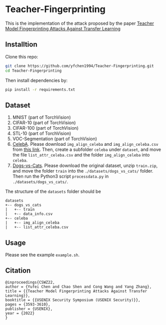 # Teacher-Fingerprinting

This is the implementation of the attack proposed by the paper [Teacher Model Fingerprinting Attacks Against Transfer Learning](https://www.usenix.org/system/files/sec22-chen-yufei.pdf)

## Installtion
Clone this repo:
```bash
git clone https://github.com/yfchen1994/Teacher-Fingerprinting.git
cd Teacher-Fingerprinting
```

Then install dependencies by:
```bash
pip install -r requirements.txt
```

## Dataset
1. MNIST (part of TorchVision)
2. CIFAR-10 (part of TorchVision)
3. CIFAR-100 (part of TorchVision)
4. STL-10 (part of TorchVision)
5. VOC-Segmentation (part of TorchVision)
6. [CelebA](https://mmlab.ie.cuhk.edu.hk/projects/CelebA.html). Please download `img_align_celeba` and `img_align_celeba.csv` from [this link](https://www.kaggle.com/datasets/jessicali9530/celeba-dataset). Then, create a subfolder `celeba` under `dataset`, and move the file `list_attr_celeba.csv` and the folder `img_align_celeba` into `celeba`.
7. [Dogs-vs-Cats](https://www.kaggle.com/c/dogs-vs-cats/data). Please download the original dataset, unzip `train.zip`, and move the folder `train` into the `./datasets/dogs_vs_cats/` folder. Then run the Python3 script `processdata.py` in `./datasets/dogs_vs_cats/`.

The structure of the `datasets` folder should be
```
datasets
+-- dogs_vs_cats 
|   +-- train
|   +-- data_info.csv
+-- celeba
|   +-- img_align_celeba
|   +-- list_attr_celeba.csv
```

## Usage
Please see the example `example.sh`.

## Citation
```
@inproceedings{CSWZ22,
author = {Yufei Chen and Chao Shen and Cong Wang and Yang Zhang},
title = {{Teacher Model Fingerprinting Attacks Against Transfer Learning}},
booktitle = {{USENIX Security Symposium (USENIX Security)}},
pages = {3593-3610},
publisher = {USENIX},
year = {2022}
}
```

